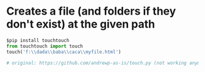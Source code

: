 # Creates a file (and folders if they don't exist) at the given path

```python
$pip install touchtouch
from touchtouch import touch
touch('f:\\dada\\baba\\caca\\myfile.html')

# original: https://github.com/andrewp-as-is/touch.py (not working anymore)
```
